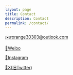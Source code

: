 ```yaml
---
layout: page
title: Contact
description: Contact
permalink: /contact/
---
```


<a href="mailto:xiaorui.yin@outlook.fr">✉️r</a><a href="mailto:rorange30303@outlook.com">orange30303@outlook.com</a>

<a href="https://www.weibo.com/rorange30303">🔗Weibo</a>

<a href="https://www.instagram.com/rorange30303">🔗Instagram</a>

<a href="https://www.twitter.com/rorange30303">🔗X(旧Twitter)</a>
